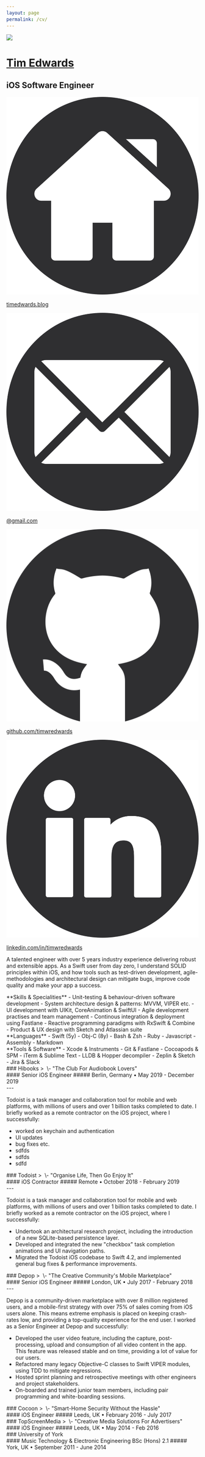 ```yaml
---
layout: page
permalink: /cv/
---
```


<link rel="stylesheet" href="/assets/cv.css">

<!-- HEADER -->
<div class="header">

<a class="image" href="https://www.timedwards.blog" target=_blank>
	<img src="https://avatars0.githubusercontent.com/u/10256125">
</a>

<div class="titles">
<a href="https://www.timedwards.blog" target=_blank>
<h1>Tim Edwards</h1>
</a>
<h2>iOS Software Engineer</h2>
</div>

<div class="contact">
<a class="website" href="https://www.timedwards.blog" target=_blank>
	<img src="/images/website.svg">
	<p>timedwards.blog</p>
</a>
<a class="email" href="https://www.timedwards.blog/contact" target=_blank>
	<img src="/images/email.svg">
	<p>@gmail.com</p>
</a>
<a class="github" href="https://github.com/timwredwards" target=_blank>
	<img src="/images/github.svg">
	<p>github.com/timwredwards</p>
</a>
<a class="linkedin" href="https://www.linkedin.com/in/timwredwards" target=_blank>
	<img src="/images/linkedin.svg">
	<p>linkedin.com/in/timwredwards</p>
</a>
</div>

</div>

<!-- BIO -->
A talented engineer with over 5 years industry experience delivering robust and extensible apps. As a Swift user from day zero, I understand SOLID principles within iOS, and how tools such as test-driven development, agile-methodologies and architectural design can mitigate bugs, improve code quality and make your app a success.

<!-- SKILLS  -->
<div class="skills">
<div class="section" markdown="1">
**Skills & Specialities**
- Unit-testing & behaviour-driven software development
- System architecture design & patterns: MVVM, VIPER etc.
- UI development with UIKit, CoreAnimation & SwiftUI
- Agile development practises and team management
- Continous integration & deployment using Fastlane
- Reactive programming paradigms with RxSwift & Combine
- Product & UX design with Sketch and Atlassian suite
</div>

<div class="section" markdown="1">
**Languages**
- Swift (5y)
- Obj-C (8y)
- Bash & Zsh
- Ruby
- Javascript
- Assembly
- Markdown
</div>

<div class="section" markdown="1">
**Tools & Software**
- Xcode & Instruments
- Git & Fastlane
- Cocoapods & SPM
- iTerm & Sublime Text
- LLDB & Hopper decompiler
- Zeplin & Sketch
- Jira & Slack
</div>
</div>

<!-- HIBOOKS -->
<div class="activity" markdown="1">

<div class="title" markdown="1">
### Hibooks
> &nbsp;\- "The Club For Audiobook Lovers"
</div>

<div class="details" markdown="1">
#### Senior iOS Engineer
##### Berlin, Germany • May 2019 - December 2019
</div>
---

Todoist is a task manager and collaboration tool for mobile and web platforms, with millions of users and over 1 billion tasks completed to date. I briefly worked as a remote contractor on the iOS project, where I successfully:
- worked on keychain and authentication
- UI updates
- bug fixes etc.
- sdfds
- sdfds
- sdfd

</div>

<!-- TODOIST -->
<div class="activity" markdown="1">

<div class="title" markdown="1">
### Todoist
> &nbsp;\- "Organise Life, Then Go Enjoy It"
</div>

<div class="details" markdown="1">
#### iOS Contractor
##### Remote • October 2018 - February 2019
</div>
---

Todoist is a task manager and collaboration tool for mobile and web platforms, with millions of users and over 1 billion tasks completed to date. I briefly worked as a remote contractor on the iOS project, where I successfully:
- Undertook an architectural research project, including the introduction of a new SQLite-based persistence layer.
- Developed and integrated the new "checkbox" task completion animations and UI navigation paths.
- Migrated the Todoist iOS codebase to Swift 4.2, and implemented general bug fixes & performance improvements.

</div>

<!-- DEPOP -->
<div class="activity" markdown="1">

<div class="title" markdown="1">
### Depop
> &nbsp;\- "The Creative Community's Mobile Marketplace"
</div>

<div class="details" markdown="1">
#### Senior iOS Engineer
##### London, UK • July 2017 - February 2018
</div>
---

Depop is a community-driven marketplace with over 8 million registered users, and a mobile-first strategy with over 75% of sales coming from iOS users alone. This means extreme emphasis is placed on keeping crash-rates low, and providing a top-quality experience for the end user. I worked as a Senior Engineer at Depop and successfully:
- Developed the user video feature, including the capture, post-processing, upload and consumption of all video content in the app. This feature was released stable and on time, providing a lot of value for our users.
- Refactored many legacy Objective-C classes to Swift VIPER modules, using TDD to mitigate regressions.
- Hosted sprint planning and retrospective meetings with other engineers and project stakeholders.
- On-boarded and trained junior team members, including pair programming and white-boarding sessions.

</div>


<!-- COCOON -->
<div class="activity" markdown="1">

<div class="title" markdown="1">
### Cocoon
> &nbsp;\- "Smart-Home Security Without the Hassle"
</div>

<div class="details" markdown="1">
#### iOS Engineer
##### Leeds, UK • February 2016 - July 2017
</div>

</div>

<!-- TSM -->
<div class="activity" markdown="1">

<div class="title" markdown="1">
### TopScreenMedia
> &nbsp;\- "Creative Media Solutions For Advertisers"
</div>

<div class="details" markdown="1">
#### iOS Engineer
##### Leeds, UK • May 2014 - Feb 2016
</div>

</div>

<!-- UNI -->
<div class="activity" markdown="1">

<div class="title" markdown="1">
### University of York
</div>

<div class="details" markdown="1">
#### Music Technology & Electronic Engineering BSc (Hons) 2.1
##### York, UK • September 2011 - June 2014
</div>

</div>
